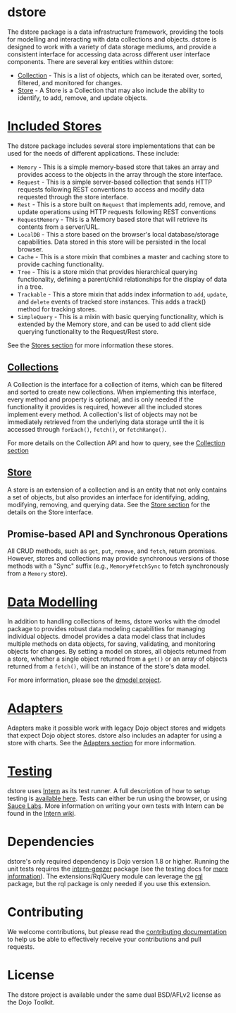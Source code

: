 dstore
======

The dstore package is a data infrastructure framework, providing the tools for modelling and interacting with data collections and objects. dstore is designed to work with a variety of data storage mediums, and provide a consistent interface for accessing data across different user interface components. There are several key entities within dstore:

* [Collection](./docs/Collection.md) - This is a list of objects, which can be iterated over, sorted, filtered, and monitored for changes.
* [Store](./docs/Store.md) - A Store is a Collection that may also include the ability to identify, to add, remove, and update objects.

# [Included Stores](./docs/Stores.md)

The dstore package includes several store implementations that can be used for the needs of different applications. These include:

* `Memory` - This is a simple memory-based store that takes an array and provides access to the objects in the array through the store interface.
* `Request` - This is a simple server-based collection that sends HTTP requests following REST conventions to access and modify data requested through the store interface.
* `Rest` - This is a store built on `Request` that implements add, remove, and update operations using HTTP requests following REST conventions
* `RequestMemory` - This is a Memory based store that will retrieve its contents from a server/URL.
* `LocalDB` - This a store based on the browser's local database/storage capabilities. Data stored in this store will be persisted in the local browser.
* `Cache` - This is a store mixin that combines a master and caching store to provide caching functionality.
* `Tree` - This is a store mixin that provides hierarchical querying functionality, defining a parent/child relationships for the display of data in a tree.
* `Trackable` - This a store mixin that adds index information to `add`, `update`, and `delete` events of tracked store instances. This adds a track() method for tracking stores.
* `SimpleQuery` - This is a mixin with basic querying functionality, which is extended by the Memory store, and can be used to add client side querying functionality to the Request/Rest store.

See the [Stores section](./docs/Stores.md) for more information these stores.

## [Collections](./docs/Collection.md)

A Collection is the interface for a collection of items, which can be filtered and sorted to create new collections. When implementing this interface, every method and property is optional, and is only needed if the functionality it provides is required, however all the included stores implement every method. A collection's list of objects may not be immediately retrieved from the underlying data storage until the it is accessed through `forEach()`, `fetch()`, or `fetchRange()`.

For more details on the Collection API and how to query, see the [Collection section](./docs/Collection.md)

## [Store](./docs/Store.md)

A store is an extension of a collection and is an entity that not only contains a set of objects, but also provides an interface for identifying, adding, modifying, removing, and querying data. See the [Store section](./docs/Store.md) for the details on the Store interface.

## Promise-based API and Synchronous Operations

All CRUD methods, such as `get`, `put`, `remove`, and `fetch`, return promises. However, stores and collections may provide synchronous versions of those methods with a "Sync" suffix (e.g., `Memory#fetchSync` to fetch synchronously from a `Memory` store).

# [Data Modelling](https://github.com/SitePen/dmodel)

In addition to handling collections of items, dstore works with the dmodel package to provides robust data modeling capabilities for managing individual objects. dmodel provides a data model class that includes multiple methods on data objects, for saving, validating, and monitoring objects for changes. By setting a model on stores, all objects returned from a store, whether a single object returned from a `get()` or an array of objects returned from a `fetch()`, will be an instance of the store's data model.

For more information, please see the [dmodel project](https://github.com/SitePen/dmodel).

# [Adapters](./docs/Adapters.md)

Adapters make it possible work with legacy Dojo object stores and widgets that expect Dojo object stores. dstore also includes an adapter for using a store with charts. See the [Adapters section](./docs/Adapters.md) for more information.

# [Testing](./docs/Testing.md)

dstore uses [Intern](http://theintern.io/) as its test runner. A full description
of how to setup testing is [available here](./docs/Testing.md). Tests can
either be run using the browser, or using [Sauce Labs](https://saucelabs.com/).
More information on writing your own tests with Intern can be found in the
[Intern wiki](https://github.com/theintern/intern/wiki).

# Dependencies

dstore's only required dependency is Dojo version 1.8 or higher. Running the unit tests requires the [intern-geezer](https://github.com/theintern/intern/tree/geezer) package (see the testing docs for [more information](./docs/Testing.md)). The extensions/RqlQuery module can leverage the [rql](https://github.com/persvr/rql) package, but the rql package is only needed if you use this extension.

# Contributing 

We welcome contributions, but please read the [contributing documentation](./docs/CONTRIBUTING.md) to help us be able to effectively receive your contributions and pull requests.

# License

The dstore project is available under the same dual BSD/AFLv2 license as the Dojo Toolkit.